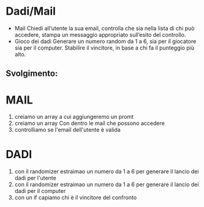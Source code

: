 Dadi/Mail
===
- Mail
Chiedi all’utente la sua email,
controlla che sia nella lista di chi può accedere,
stampa un messaggio appropriato sull’esito del controllo.
- Gioco dei dadi
Generare un numero random da 1 a 6, sia per il giocatore sia per il computer.
Stabilire il vincitore, in base a chi fa il punteggio più alto.

## Svolgimento:
MAIL
===
1. creiamo un array a cui aggiungeremo un promt
2. creiamo un array Con dentro le mail che possono accedere
3. controlliamo se l'email dell'utente è valida

DADI
===
1. con il randomizer estraimao un numero da 1 a 6 per generare il lancio dei dadi per l'utente
2. con il randomizer estraimao un numero da 1 a 6 per generare il lancio dei dadi per il computer
3. con un if capiamo chi è il vincitore del confronto